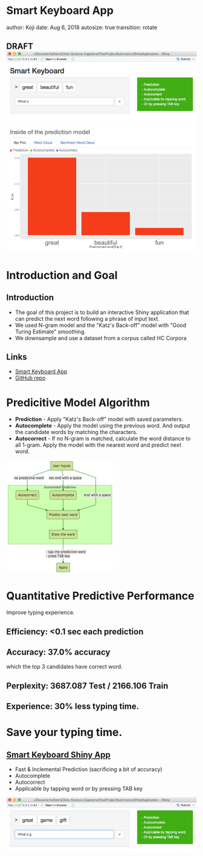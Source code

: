 <style>
.section .reveal .state-background {
        background: #33aa00;
}
.reveal a:not(.image) {
  color: #33aa00;
}
.reveal strong {
  color: #33aa00;
}
</style>

Smart Keyboard App
========================================================
author: Koji
date: Aug 6, 2018
autosize: true
transition: rotate

DRAFT
![](./res/App_large.png)
------------

Introduction and Goal
========================================================

Introduction
-------------
- The goal of this project is to build an interactive Shiny application that can predict the next word following a phrase of input text.
- We used N-gram model and the "Katz's Back-off" model with "Good Turing Estimate" smoothing.
- We downsample and use a dataset from a corpus called HC Corpora

Links
-------------
- [Smart Keyboard App](https://dr-orange-jr.shinyapps.io/SmartKeyboardApp/)
- [GitHub repo](https://github.com/dr-orange/Data-Science-Capstone/tree/master/FinalProjectSubmission/ShinyApplication)

Predicitive Model Algorithm
========================================================
- **Prediction** - Apply "Katz's Back-off" model with saved parameters.
- **Autocomplete** - Apply the model using the previous word. And output the candidate words by matching the characters.
- **Autocorrect** - If no N-gram is matched, calculate the word distance to all 1-gram. Apply the model with the nearest word and predict next word.

 ![](./res/flow.png)

Quantitative Predictive Performance
========================================================
Improve typing experience.

**Efficiency:** <0.1 sec each prediction
-------------

**Accuracy:**  37.0% accuracy
-------------
which the top 3 candidates have correct word.

**Perplexity:** 3687.087 Test / 2166.106 Train
-------------

**Experience:**  30% less typing time.
-------------

Save your typing time.
========================================================
[Smart Keyboard Shiny App](https://dr-orange-jr.shinyapps.io/SmartKeyboardApp/)
-------------
- Fast & Inclemental Prediction (sacrificing a bit of accuracy)
- Autocomplete
- Autocorrect
- Applicable by tapping word or by pressing TAB key

![](./res/App_small.png)
